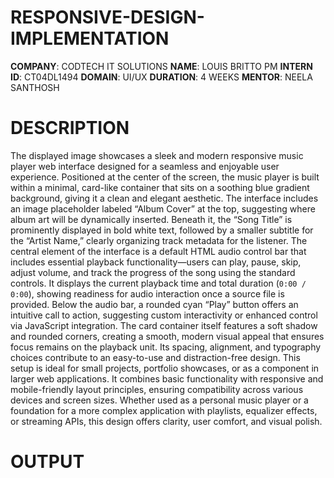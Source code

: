 # RESPONSIVE-DESIGN-IMPLEMENTATION
**COMPANY**: CODTECH IT SOLUTIONS
**NAME**: LOUIS BRITTO PM
**INTERN ID**: CT04DL1494
**DOMAIN**: UI/UX
**DURATION**: 4 WEEKS 
**MENTOR**: NEELA SANTHOSH
# DESCRIPTION
The displayed image showcases a sleek and modern responsive music player web interface designed for a seamless and enjoyable user experience. Positioned at the center of the screen, the music player is built within a minimal, card-like container that sits on a soothing blue gradient background, giving it a clean and elegant aesthetic. The interface includes an image placeholder labeled “Album Cover” at the top, suggesting where album art will be dynamically inserted. Beneath it, the “Song Title” is prominently displayed in bold white text, followed by a smaller subtitle for the “Artist Name,” clearly organizing track metadata for the listener. The central element of the interface is a default HTML audio control bar that includes essential playback functionality—users can play, pause, skip, adjust volume, and track the progress of the song using the standard controls. It displays the current playback time and total duration (`0:00 / 0:00`), showing readiness for audio interaction once a source file is provided. Below the audio bar, a rounded cyan “Play” button offers an intuitive call to action, suggesting custom interactivity or enhanced control via JavaScript integration. The card container itself features a soft shadow and rounded corners, creating a smooth, modern visual appeal that ensures focus remains on the playback unit. Its spacing, alignment, and typography choices contribute to an easy-to-use and distraction-free design. This setup is ideal for small projects, portfolio showcases, or as a component in larger web applications. It combines basic functionality with responsive and mobile-friendly layout principles, ensuring compatibility across various devices and screen sizes. Whether used as a personal music player or a foundation for a more complex application with playlists, equalizer effects, or streaming APIs, this design offers clarity, user comfort, and visual polish.
# OUTPUT


